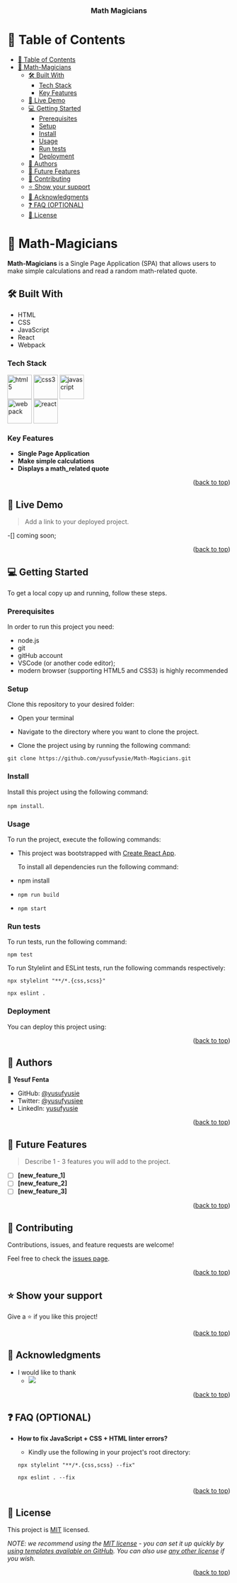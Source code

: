 <a name="readme-top"></a>

<div align="center">

  <h3><b>Math Magicians</b></h3>

</div>

<!-- TABLE OF CONTENTS -->

# 📗 Table of Contents

- [📗 Table of Contents](#-table-of-contents)
- [📖 Math-Magicians ](#-math-magicians-)
  - [🛠 Built With ](#-built-with-)
    - [Tech Stack ](#tech-stack-)
    - [Key Features ](#key-features-)
  - [🚀 Live Demo ](#-live-demo-)
  - [💻 Getting Started ](#-getting-started-)
    - [Prerequisites](#prerequisites)
    - [Setup](#setup)
    - [Install](#install)
    - [Usage](#usage)
    - [Run tests](#run-tests)
    - [Deployment](#deployment)
  - [👥 Authors ](#-authors-)
  - [🔭 Future Features ](#-future-features-)
  - [🤝 Contributing ](#-contributing-)
  - [⭐️ Show your support ](#️-show-your-support-)
  - [🙏 Acknowledgments ](#-acknowledgments-)
  - [❓ FAQ (OPTIONAL) ](#-faq-optional-)
  - [📝 License ](#-license-)

<!-- PROJECT DESCRIPTION -->

# 📖 Math-Magicians <a name="about-project"></a>

**Math-Magicians** is a Single Page Application (SPA) that allows users to make simple calculations and read a random math-related quote.

## 🛠 Built With <a name="built-with"></a>

 - HTML
 - CSS
 - JavaScript
 - React
 - Webpack

### Tech Stack <a name="tech-stack"></a>

<a href="https://www.w3.org/html/" target="_blank"><img align="center" src="https://uxwing.com/wp-content/themes/uxwing/download/brands-and-social-media/html-icon.svg" alt="html5" width="55" height="55"/></a> 
<a href="https://www.w3schools.com/css/" target="_blank"><img align="center" src="https://uxwing.com/wp-content/themes/uxwing/download/brands-and-social-media/css-icon.svg" alt="css3" width="55" height="55"/></a> 
 <a href="https://developer.mozilla.org/en-US/docs/Web/JavaScript" target="_blank" rel="noreferrer"><img align="center" src="https://uxwing.com/wp-content/themes/uxwing/download/brands-and-social-media/javascript-programming-language-icon.svg" alt="javascript" width="55" height="55"/></a> <br/>
 <a href="https://webpack.js.org/" target="_blank" rel="noreferrer"><img align="center" src="https://uxwing.com/wp-content/themes/uxwing/download/brands-and-social-media/webpack-icon.svg" alt="webpack" width="55" height="55"/></a> 
<a href="https://reactjs.org" target="_blank" rel="noreferrer"><img align="center" src="https://uxwing.com/wp-content/themes/uxwing/download/brands-and-social-media/react-js-icon.svg" alt="react" width="55" height="55"/></a>
### Key Features <a name="key-features"></a>

- **Single Page Application**
- **Make simple calculations**
- **Displays a math_related quote**

<p align="right">(<a href="#readme-top">back to top</a>)</p>

## 🚀 Live Demo <a name="live-demo"></a>

> Add a link to your deployed project.

<!-- - [Live Demo Link](https://yusufyusie.github.io/math-magicians/) -->
-[] coming soon;

<p align="right">(<a href="#readme-top">back to top</a>)</p>

## 💻 Getting Started <a name="getting-started"></a>

To get a local copy up and running, follow these steps.

### Prerequisites

In order to run this project you need:
- node.js
- git
- gitHub account
- VSCode (or another code editor);
- modern browser (supporting HTML5 and CSS3) is highly recommended
### Setup

Clone this repository to your desired folder:

- Open your terminal

- Navigate to the directory where you want to clone the project.

- Clone the project using by running the following command:

`git clone https://github.com/yusufyusie/Math-Magicians.git`

### Install

Install this project using the following command: 

`npm install`.

### Usage

To run the project, execute the following commands:
- This project was bootstrapped with [Create React App](https://github.com/facebook/create-react-app).

  To install all dependencies run the following command:

- npm install
- `npm run build`
- `npm start`

### Run tests

To run tests, run the following command:

`npm test`

To run Stylelint and ESLint tests, run the following commands respectively:

```
npx stylelint "**/*.{css,scss}"
```

```
npx eslint .
```

### Deployment

You can deploy this project using:

<p align="right">(<a href="#readme-top">back to top</a>)</p>

## 👥 Authors <a name="authors"></a>

👤 **Yesuf Fenta**

- GitHub: [@yusufyusie](https://github.com/yusufyusie)
- Twitter: [@yusufyusiee]( https://twitter.com/yusufyusiee)
- LinkedIn: [yusufyusie](https://www.linkedin.com/in/yusufyusie)

<p align="right">(<a href="#readme-top">back to top</a>)</p>

## 🔭 Future Features <a name="future-features"></a>

> Describe 1 - 3 features you will add to the project.

- [ ] **[new_feature_1]**
- [ ] **[new_feature_2]**
- [ ] **[new_feature_3]**

<p align="right">(<a href="#readme-top">back to top</a>)</p>

## 🤝 Contributing <a name="contributing"></a>

Contributions, issues, and feature requests are welcome!

Feel free to check the [issues page](../../issues/).

<p align="right">(<a href="#readme-top">back to top</a>)</p>

## ⭐️ Show your support <a name="support"></a>

Give a ⭐️ if you like this project!

<p align="right">(<a href="#readme-top">back to top</a>)</p>

## 🙏 Acknowledgments <a name="acknowledgements"></a>

- I would like to thank 
    - **![](https://img.shields.io/badge/Microverse-blueviolet)**
<p align="right">(<a href="#readme-top">back to top</a>)</p>

## ❓ FAQ (OPTIONAL) <a name="faq"></a>

- **How to fix JavaScript + CSS + HTML linter errors?**

  - Kindly use the following in your project's root directory:

  ```
  npx stylelint "**/*.{css,scss} --fix"
  ```

  ```
  npx eslint . --fix

<p align="right">(<a href="#readme-top">back to top</a>)</p>

<!-- LICENSE -->

## 📝 License <a name="license"></a>

This project is [MIT](./MIT) licensed.

_NOTE: we recommend using the [MIT license](https://choosealicense.com/licenses/mit/) - you can set it up quickly by [using templates available on GitHub](https://docs.github.com/en/communities/setting-up-your-project-for-healthy-contributions/adding-a-license-to-a-repository). You can also use [any other license](https://choosealicense.com/licenses/) if you wish._

<p align="right">(<a href="#readme-top">back to top</a>)</p>

